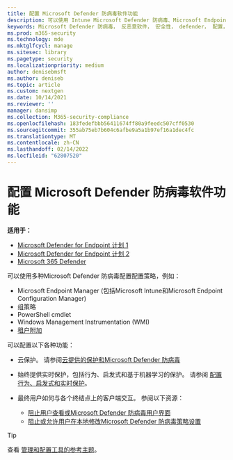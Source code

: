 ```yaml
---
title: 配置 Microsoft Defender 防病毒软件功能
description: 可以使用 Intune Microsoft Defender 防病毒、Microsoft Endpoint Configuration Manager、组策略和 PowerShell 配置 Microsoft Endpoint Configuration Manager 功能。
keywords: Microsoft Defender 防病毒， 反恶意软件， 安全性， defender， 配置， 配置管理器， Microsoft Endpoint Configuration Manager， SCCM， Intune， MDM， 移动设备管理， GP， 组策略， PowerShell
ms.prod: m365-security
ms.technology: mde
ms.mktglfcycl: manage
ms.sitesec: library
ms.pagetype: security
ms.localizationpriority: medium
author: denisebmsft
ms.author: deniseb
ms.topic: article
ms.custom: nextgen
ms.date: 10/14/2021
ms.reviewer: ''
manager: dansimp
ms.collection: M365-security-compliance
ms.openlocfilehash: 183fedefbbb56411674ff80a9feedc507cff0530
ms.sourcegitcommit: 355ab75eb7b604c6afbe9a5a1b97ef16a1dec4fc
ms.translationtype: MT
ms.contentlocale: zh-CN
ms.lasthandoff: 02/14/2022
ms.locfileid: "62807520"
---
```

# <a name="configure-microsoft-defender-antivirus-features"></a>配置 Microsoft Defender 防病毒软件功能


**适用于：**

- [Microsoft Defender for Endpoint 计划 1](https://go.microsoft.com/fwlink/p/?linkid=2154037)
- [Microsoft Defender for Endpoint 计划 2](https://go.microsoft.com/fwlink/p/?linkid=2154037)
- [Microsoft 365 Defender](https://go.microsoft.com/fwlink/?linkid=2118804)

可以使用多种Microsoft Defender 防病毒配置配置策略，例如：

- Microsoft Endpoint Manager (包括Microsoft Intune和Microsoft Endpoint Configuration Manager) 
- 组策略
- PowerShell cmdlet
- Windows Management Instrumentation (WMI)
- [租户附加](/mem/configmgr/tenant-attach/)

可以配置以下各种功能：

- 云保护。 请参阅[云提供的保护和Microsoft Defender 防病毒](cloud-protection-microsoft-defender-antivirus.md)

- 始终提供实时保护，包括行为、启发式和基于机器学习的保护。 请参阅 [配置行为、启发式和实时保护](configure-protection-features-microsoft-defender-antivirus.md)。

- 最终用户如何与各个终结点上的客户端交互。 参阅以下资源：
  - [阻止用户查看或Microsoft Defender 防病毒用户界面](prevent-end-user-interaction-microsoft-defender-antivirus.md)
  - [阻止或允许用户在本地修改Microsoft Defender 防病毒策略设置](configure-local-policy-overrides-microsoft-defender-antivirus.md)

> [!TIP]
> 查看 [管理和配置工具的参考主题](configuration-management-reference-microsoft-defender-antivirus.md)。
